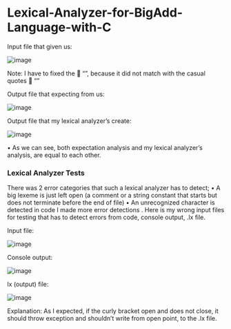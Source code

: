 # Lexical-Analyzer-for-BigAdd-Language-with-C

Input file that given us:

![image](https://user-images.githubusercontent.com/57726183/154577002-f0c3b61b-bd3b-4426-862e-78a9690ada90.png)

Note: I have to fixed the  “”, because it did not match with the casual quotes  “”

Output file that expecting from us:

![image](https://user-images.githubusercontent.com/57726183/154577112-d0761636-ee7c-4611-acdf-d1a7a26a4438.png)

Output file that my lexical analyzer’s create:

![image](https://user-images.githubusercontent.com/57726183/154577142-24c5d130-90aa-4e73-936b-9d12c44be462.png)

•	As we can see, both expectation analysis and my lexical analyzer’s analysis, are equal to each other.

### Lexical Analyzer Tests

There was 2 error categories that such a lexical analyzer has to detect;
•	A big lexeme is just left open (a comment or a string constant that starts but does not terminate before the end of file) 
•	An unrecognized character is detected in code
I made more error detections . Here is my wrong input files for testing that has to detect errors from code, console output, .lx file.

Input file:

![image](https://user-images.githubusercontent.com/57726183/154577517-5d6fd4e4-4842-4e10-afca-c05277a4b553.png)

Console output:

![image](https://user-images.githubusercontent.com/57726183/154577554-733a1ec3-5b78-46ca-9e17-0ee92def86bc.png)

lx (output) file:

![image](https://user-images.githubusercontent.com/57726183/154577608-8a147b27-212c-455f-a405-460d961101b4.png)

Explanation: As I expected, if the curly bracket open and does not close, it should throw exception and shouldn’t write from open point, to the .lx file.                                                       
